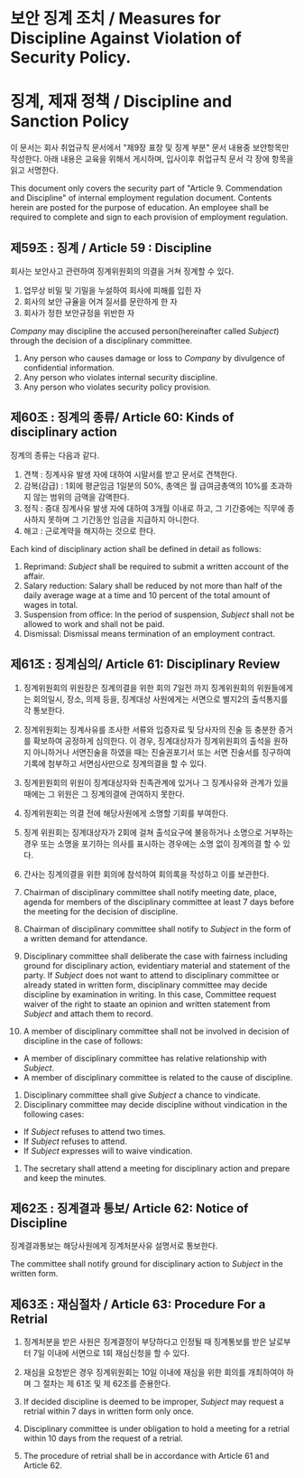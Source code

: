 # 보안 징계 조치 / Measures for Discipline Against Violation of Security Policy.

# 징계, 제재 정책 / Discipline and Sanction Policy
이 문서는 회사 취업규칙 문서에서 "제9장 표창 및 징계 부분" 문서 내용중 보안항목만 작성한다.
아래 내용은 교육을 위해서 게시하며, 입사이후 취업규칙 문서 각 장에 항목을 읽고 서명한다.

This document only covers the security part of "Article 9. Commendation and Discipline" of internal employment regulation document. Contents herein are posted for the purpose of education. An employee shall be required to complete and sign to each provision of employment regulation.

## 제59조 : 징계 / Article 59 : Discipline
회사는 보안사고 관련하여 징계위원회의 의결을 거쳐 징계할 수 있다.

1. 업무상 비밀 및 기밀을 누설하여 회사에 피해를 입힌 자
1. 회사의 보안 규율을 어겨 질서를 문란하게 한 자
1. 회사가 정한 보안규정을 위반한 자

*Company* may discipline the accused person(hereinafter called *Subject*) through the decision of a disciplinary committee.

1. Any person who causes damage or loss to *Company* by divulgence of confidential information.
1. Any person who violates internal security discipline.
1. Any person who violates security policy provision.

## 제60조 : 징계의 종류/ Article 60: Kinds of disciplinary action
징계의 종류는 다음과 같다.

1. 견책 : 징계사유 발생 자에 대하여 시말서를 받고 문서로 견책한다.
1. 감복(감급) : 1회에 평균임금 1일분의 50%, 총액은 월 급여금총액의 10%를 초과하지 않는 범위의 금액을 감액한다.
1. 정직 : 중대 징계사유 발생 자에 대하여 3개월 이내로 하고, 그 기간중에는 직무에 종사하지 못하며 그 기간동안 임금을 지급하지 아니한다.
1. 해고 : 근로계약을 해지하는 것으로 한다.

Each kind of disciplinary action shall be defined in detail as follows:
1. Reprimand: *Subject* shall be required to submit a written account of the affair.
1. Salary reduction: Salary shall be reduced by not more than half of the daily average wage at a time and 10 percent of the total amount of wages in total. 
1. Suspension from office: In the period of suspension, *Subject* shall not be allowed to work and shall not be paid.
1. Dismissal: Dismissal means termination of an employment contract.

## 제61조 : 징계심의/ Article 61: Disciplinary Review
1. 징계위원회의 위원장은 징계의결을 위한 회의 7일전 까지 징계위원회의 위원들에게는 회의일시, 장소, 의제 등을, 징계대상 사원에게는 서면으로 별지2의 출석통지를 각 통보한다.
1. 징계위원회는 징계사유를 조사한 서류와 입증자료 및 당사자의 진술 등 충분한 증거를 확보하여 공정하게 심의한다. 이 경우, 징계대상자가 징계위원회의 출석을 원하지 아니하거나 서면진술을 하였을 때는 진술권포기서 또는 서면 진술서를 징구하여 기록에 첨부하고 서면심사만으로 징계의결을 할 수 있다.
1. 징계윈원회의 위원이 징계대상자와 친족관계에 있거나 그 징계사유와 관계가 있을 때에는 그 위원은 그 징계의결에 관여하지 못한다.
1. 징계위원회는 의결 전에 해당사원에게 소명할 기회를 부여한다.
1. 징계 위원회는 징계대상자가 2회에 걸쳐 출석요구에 불응하거나 소명으로 거부하는 경우 또는 소명을 포기하는 의사를 표시하는 경우에는 소명 없이 징계의결 할 수 있다.
1. 간사는 징계의결을 위한 회의에 참석하여 회의록을 작성하고 이를 보관한다.

1. Chairman of disciplinary committee shall notify meeting date, place, agenda for members of the disciplinary committee at least 7 days before the meeting for the decision of discipline. 
1. Chairman of disciplinary committee shall notify to *Subject* in the form of a written demand for attendance.
1. Disciplinary committee shall deliberate the case with fairness including ground for disciplinary action, evidentiary material and statement of the party. If *Subject* does not want to attend to disciplinary committee or already stated in written form, disciplinary committee may decide discipline by examination in writing. In this case, Committee request waiver of the right to staate an opinion and written statement from *Subject* and attach them to record.
1. A member of disciplinary committee shall not be involved in decision of discipline in the case of follows:
  - A member of disciplinary committee has relative relationship with *Subject*.
  - A member of disciplinary committee is related to the cause of discipline.
1. Disciplinary committee shall give *Subject* a chance to vindicate.
1. Disciplinary committee may decide discipline without vindication in the following cases:
  - If *Subject* refuses to attend two times.
  - If *Subject* refuses to attend.
  - If *Subject* expresses will to waive vindication.
1. The secretary shall attend a meeting for disciplinary action and prepare and keep the minutes.

## 제62조 : 징계결과 통보/ Article 62: Notice of Discipline
징계결과통보는 해당사원에게 징계처분사유 설명서로 통보한다.

The committee shall notify ground for disciplinary action to *Subject* in the written form.

## 제63조 : 재심절차 / Article 63: Procedure For a Retrial
1. 징계처분을 받은 사원은 징계결정이 부당하다고 인정될 때 징계통보를 받은 날로부터 7일 이내에 서면으로 1회 재심신청을 할 수 있다.
1. 재심을 요청받은 경우 징계위원회는 10일 이내에 재심을 위한 회의를 개최하여야 하며 그 절차는 제 61조 및 제 62조를 준용한다.

1. If decided discipline is deemed to be improper, *Subject* may request a retrial within 7 days in written form only once.
1. Disciplinary committee is under obligation to hold a meeting for a retrial within 10 days from the request of a retrial.
1. The procedure of retrial shall be in accordance with Article 61 and Article 62.
